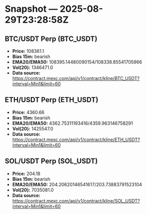 # Snapshot — 2025-08-29T23:28:58Z

## BTC/USDT Perp (BTC_USDT)
- **Price:** 108361.1
- **Bias 15m:** bearish
- **EMA20/EMA50:** 108395.14480090154/108338.85541705966
- **Vol(20):** 1346471.0
- **Data source:** https://contract.mexc.com/api/v1/contract/kline/BTC_USDT?interval=Min1&limit=60

## ETH/USDT Perp (ETH_USDT)
- **Price:** 4360.66
- **Bias 15m:** bearish
- **EMA20/EMA50:** 4362.75311193416/4359.963146758291
- **Vol(20):** 1425547.0
- **Data source:** https://contract.mexc.com/api/v1/contract/kline/ETH_USDT?interval=Min1&limit=60

## SOL/USDT Perp (SOL_USDT)
- **Price:** 204.18
- **Bias 15m:** bearish
- **EMA20/EMA50:** 204.20620146541617/203.73883791523104
- **Vol(20):** 7035081.0
- **Data source:** https://contract.mexc.com/api/v1/contract/kline/SOL_USDT?interval=Min1&limit=60
